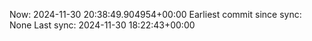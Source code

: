 Now: 2024-11-30 20:38:49.904954+00:00 Earliest commit since sync: None Last sync: 2024-11-30 18:22:43+00:00
